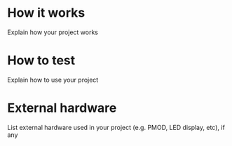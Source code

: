 <!---

This file is used to generate your project datasheet. Please fill in the information below and delete any unused
sections. 

You can also include images in this folder and reference them in the markdown. Each image must be less than
512 kb in size, and the combined size of all images must be less than 1 MB.
-->

# How it works

Explain how your project works

# How to test

Explain how to use your project

# External hardware

List external hardware used in your project (e.g. PMOD, LED display, etc), if any
